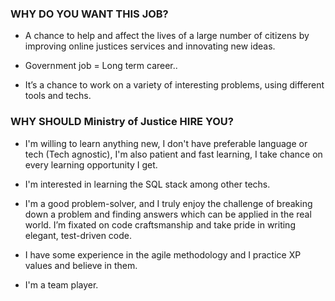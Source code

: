 ### WHY DO YOU WANT THIS JOB?

* A chance to help and affect the lives of a large number of citizens by improving online justices services and innovating new ideas.

* Government job = Long term career..

* It’s a chance to work on a variety of interesting problems, using different tools and techs.



### WHY SHOULD Ministry of Justice HIRE YOU?
* I'm willing to learn anything new, I don't have preferable language or tech (Tech agnostic), I'm also patient and fast learning, I take chance on every learning opportunity I get.

* I'm interested in learning the SQL stack among other techs.

* I'm a good problem-solver, and I truly enjoy the challenge of breaking down a problem and finding answers which can be applied in the real world. I’m fixated on code craftsmanship and take pride in writing elegant, test-driven code.

* I have some experience in the agile methodology and I practice XP values and believe in them.

* I'm a team player.
